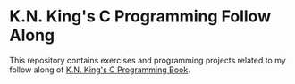 # K.N. King's C Programming Follow Along

This repository contains exercises and programming projects related to my follow
along of [K.N. King's C Programming Book](https://www.amazon.com/C-Programming-Modern-Approach-2nd/dp/0393979504/ref=sr_1_1?dib=eyJ2IjoiMSJ9.AnnBQVdrnqZjyoou2zCCXblFH5So5nstulBnEK1ETn8JC9RqY4sXFLkxLsCR5gzRTaTQjFQgRD2KlSvjK5_Akj0JJRn0m3UB-1geuOc-vCGOdxp_lv_PTiKpxmmkDtLvX2vKYvZiicBLId2GMQ9SGFxTUnG5AWAtXE774AcPoTE.jBM4cvr0Ovv4kPuq6rjI4wtZSYZQ6N95F8qk0VismCE&dib_tag=se&keywords=k.n.+king+c+programming&qid=1720949591&sr=8-1).

